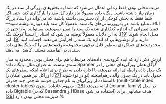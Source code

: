 مزیت محلی بودن فقط زمانی اعمال می‌شود که شما به بخش‌های بزرگی از سند در یک زمان نیاز داشته باشید. پایگاه داده معمولاً نیاز دارد کل سند را بارگذاری کند، حتی اگر شما فقط به بخش کوچکی از آن دسترسی داشته باشید، که می‌تواند در اسناد بزرگ اتلاف منابع باشد. در به‌روزرسانی‌های یک سند، معمولاً کل سند باید دوباره نوشته شود—فقط تغییراتی که اندازه کدگذاری شده یک سند را تغییر نمی‌دهند، می‌توانند به راحتی در محل انجام شوند [[19](ch02.html#Parikh2013vf)]. به این دلایل، معمولاً توصیه می‌شود که اسناد را نسبتاً کوچک نگه دارید و از نوشتن‌هایی که اندازه یک سند را افزایش می‌دهند، اجتناب کنید [[9](ch02.html#MongoDB2013)]. این محدودیت‌های عملکردی به طور قابل توجهی مجموعه موقعیت‌هایی را که پایگاه‌های داده سندی در آنها مفید هستند، کاهش می‌دهند.

ارزش ذکر دارد که ایده گروه‌بندی داده‌های مرتبط با هم برای محلی بودن، محدود به مدل سندی نیست. به عنوان مثال، پایگاه داده Spanner گوگل همان ویژگی‌های محلی را در یک مدل داده رابطه‌ای ارائه می‌دهد، با اجازه دادن به طرح برای اعلام اینکه سطرهای یک جدول باید در یک جدول والد درهم‌آمیخته (تو در تو) شوند [[27](ch02.html#Corbett2012uz_ch2)]. اوراکل نیز همین امکان را با استفاده از ویژگی‌ای به نام جداول خوشه شاخص چند جدولی (multi-table index cluster tables) ارائه می‌دهد [[28](ch02.html#BurlesonCwtEpWL2)]. مفهوم خانواده-ستون (column-family) در مدل داده Bigtable (که در Cassandra و HBase استفاده می‌شود) هدف مشابهی برای مدیریت محلی بودن دارد [[29](ch02.html#Chang2006ta_ch2)].% 